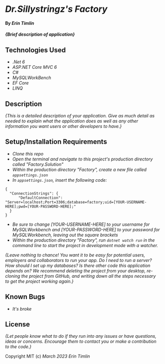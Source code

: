 # _Dr.Sillystringz's Factory_

#### By _Erin Timlin_

#### _{Brief description of application}_

## Technologies Used

* _.Net 6_
* _ASP.NET Core MVC 6_
* _C#_
* _MySQLWorkBench_
* _EF Core_
* _LINQ_

## Description

_{This is a detailed description of your application. Give as much detail as needed to explain what the application does as well as any other information you want users or other developers to have.}_

## Setup/Installation Requirements

* _Clone this repo_
* _Open the terminal and navigate to this project's production directory called "Factory.Solution"_
* _Within the production directory "Factory", create a new file called `appsettings.json`_
* _In `appsettings.json`, insert the following code:_
```
{
  "ConnectionStrings": {
      "DefaultConnection": "Server=localhost;Port=3306;database=factory;uid=[YOUR-USERNAME-HERE];pwd=[YOUR-PASSWORD-HERE];"
  }
}
```
* _Be sure to change [YOUR-USERNAME-HERE] to your username for MySQLWorkbench and [YOUR-PASSWORD-HERE] to your password for MySQLWorkbench, leaving out the square brackets_
* _Within the production directory "Factory", run `dotnet watch run` in the command line to start the project in development mode with a watcher._

_{Leave nothing to chance! You want it to be easy for potential users, employers and collaborators to run your app. Do I need to run a server? How should I set up my databases? Is there other code this application depends on? We recommend deleting the project from your desktop, re-cloning the project from GitHub, and writing down all the steps necessary to get the project working again.}_

## Known Bugs

* _It's broke_


## License

_{Let people know what to do if they run into any issues or have questions, ideas or concerns.  Encourage them to contact you or make a contribution to the code.}_

Copyright MIT (c) _March 2023_ _Erin Timlin_